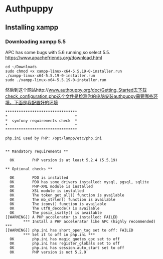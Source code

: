 # Authpuppy
## Installing xampp
### Downloading xampp 5.5
APC has some bugs with 5.6 running,so select 5.5.
    https://www.apachefriends.org/download.html

    cd ~/Downloads
    sudo chmod +x xampp-linux-x64-5.5.19-0-installer.run 
    ./xampp-linux-x64-5.5.19-0-installer.run 
    sudo ./xampp-linux-x64-5.5.19-0-installer.run

然后到这个网站http://www.authpuppy.org/doc/Getting_Started去下载check_configuration.php这个文件是检测你的电脑安装authpuppy需要哪些环境，下面是我配置好的环境

	********************************
	*                              *
	*  symfony requirements check  *
	*                              *
	********************************

	php.ini used by PHP: /opt/lampp/etc/php.ini


	** Mandatory requirements **

	  OK        PHP version is at least 5.2.4 (5.5.19)

	** Optional checks **

	  OK        PDO is installed
	  OK        PDO has some drivers installed: mysql, pgsql, sqlite
	  OK        PHP-XML module is installed
	  OK        XSL module is installed
	  OK        The token_get_all() function is available
	  OK        The mb_strlen() function is available
	  OK        The iconv() function is available
	  OK        The utf8_decode() is available
	  OK        The posix_isatty() is available
	[[WARNING]] A PHP accelerator is installed: FAILED
		    *** Install a PHP accelerator like APC (highly recommended) ***
	[[WARNING]] php.ini has short_open_tag set to off: FAILED
		    *** Set it to off in php.ini ***
	  OK        php.ini has magic_quotes_gpc set to off
	  OK        php.ini has register_globals set to off
	  OK        php.ini has session.auto_start set to off
	  OK        PHP version is not 5.2.9


